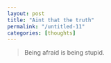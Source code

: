 ```yaml
---
layout: post
title: "Aint that the truth"
permalink: "/untitled-11"
categories: [thoughts]
---
```


<blockquote>Being afraid is being stupid.</blockquote>

